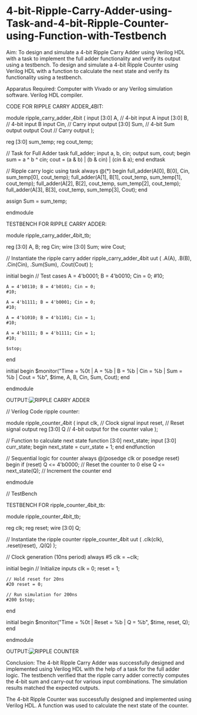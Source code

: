 # 4-bit-Ripple-Carry-Adder-using-Task-and-4-bit-Ripple-Counter-using-Function-with-Testbench
Aim:
To design and simulate a 4-bit Ripple Carry Adder using Verilog HDL with a task to implement the full adder functionality and verify its output using a testbench.
To design and simulate a 4-bit Ripple Counter using Verilog HDL with a function to calculate the next state and verify its functionality using a testbench.

Apparatus Required:
Computer with Vivado or any Verilog simulation software.
Verilog HDL compiler.

CODE FOR RIPPLE CARRY ADDER_4BIT:

module ripple_carry_adder_4bit (
input [3:0] A,      // 4-bit input A
input [3:0] B,      // 4-bit input B
input Cin,          // Carry input
output [3:0] Sum,   // 4-bit Sum output
output Cout         // Carry output
);

reg [3:0] sum_temp;
reg cout_temp;

// Task for Full Adder
task full_adder;
    input a, b, cin;
    output sum, cout;
    begin
        sum = a ^ b ^ cin;
        cout = (a & b) | (b & cin) | (cin & a);
    end
endtask

// Ripple carry logic using task
always @(*) begin
    full_adder(A[0], B[0], Cin, sum_temp[0], cout_temp);
    full_adder(A[1], B[1], cout_temp, sum_temp[1], cout_temp);
    full_adder(A[2], B[2], cout_temp, sum_temp[2], cout_temp);
    full_adder(A[3], B[3], cout_temp, sum_temp[3], Cout);
end

assign Sum = sum_temp;

endmodule

TESTBENCH FOR RIPPLE CARRY ADDER:

module ripple_carry_adder_4bit_tb;

reg [3:0] A, B;
reg Cin;
wire [3:0] Sum;
wire Cout;

// Instantiate the ripple carry adder
ripple_carry_adder_4bit uut (
    .A(A),
    .B(B),
    .Cin(Cin),
    .Sum(Sum),
    .Cout(Cout)
);

initial begin
    // Test cases
    A = 4'b0001; B = 4'b0010; Cin = 0;
    #10;
    
    A = 4'b0110; B = 4'b0101; Cin = 0;
    #10;
    
    A = 4'b1111; B = 4'b0001; Cin = 0;
    #10;
    
    A = 4'b1010; B = 4'b1101; Cin = 1;
    #10;
    
    A = 4'b1111; B = 4'b1111; Cin = 1;
    #10;

    $stop;
end

initial begin
    $monitor("Time = %0t | A = %b | B = %b | Cin = %b | Sum = %b | Cout = %b", $time, A, B, Cin, Sum, Cout);
end

endmodule

OUTPUT:![RIPPLE CARRY ADDER](https://github.com/user-attachments/assets/4b3fc17b-a709-46fb-bdbb-3bbb87f1a90c)



// Verilog Code ripple counter:

module ripple_counter_4bit (
input clk,           // Clock signal
input reset,         // Reset signal
output reg [3:0] Q   // 4-bit output for the counter value
);

// Function to calculate next state
function [3:0] next_state;
    input [3:0] curr_state;
    begin
        next_state = curr_state + 1;
    end
endfunction

// Sequential logic for counter
always @(posedge clk or posedge reset) begin
    if (reset)
        Q <= 4'b0000;       // Reset the counter to 0
    else
        Q <= next_state(Q); // Increment the counter
end

endmodule

// TestBench

  TESTBENCH FOR  ripple_counter_4bit_tb:

module ripple_counter_4bit_tb;

reg clk;
reg reset;
wire [3:0] Q;

// Instantiate the ripple counter
ripple_counter_4bit uut (
    .clk(clk),
    .reset(reset),
    .Q(Q)
);

// Clock generation (10ns period)
always #5 clk = ~clk;

initial begin
    // Initialize inputs
    clk = 0;
    reset = 1;

    // Hold reset for 20ns
    #20 reset = 0;

    // Run simulation for 200ns
    #200 $stop;
end

initial begin
    $monitor("Time = %0t | Reset = %b | Q = %b", $time, reset, Q);
end

endmodule

OUTPUT:![RIPPLE COUNTER](https://github.com/user-attachments/assets/3b448583-de34-40a7-8be4-8ab7ecc49ffb)

    
Conclusion:
The 4-bit Ripple Carry Adder was successfully designed and implemented using Verilog HDL with the help of a task for the full adder logic. The testbench verified that the ripple carry adder correctly computes the 4-bit sum and carry-out for various input combinations. The simulation results matched the expected outputs.

The 4-bit Ripple Counter was successfully designed and implemented using Verilog HDL. A function was used to calculate the next state of the counter.

